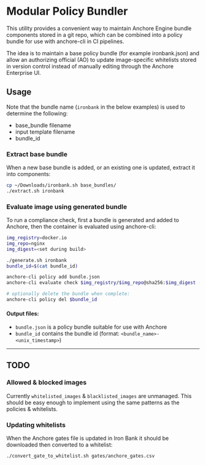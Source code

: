 # Modular Policy Bundler

This utility provides a convenient way to maintain Anchore Engine bundle components stored in a git repo, which can be combined into a policy bundle for use with anchore-cli in CI pipelines.

The idea is to maintain a base policy bundle (for example ironbank.json) and allow an authorizing official (AO) to update image-specific whitelists stored in version control instead of manually editing through the Anchore Enterprise UI.

## Usage

Note that the bundle name (`ironbank` in the below examples) is used to determine the following:
  - base_bundle filename
  - input template filename
  - bundle_id

### Extract base bundle

When a new base bundle is added, or an existing one is updated, extract it into components:
``` bash
cp ~/Downloads/ironbank.sh base_bundles/
./extract.sh ironbank
```

### Evaluate image using generated bundle

To run a compliance check, first a bundle is generated and added to Anchore, then the container is evaluated using anchore-cli:
``` bash
img_registry=docker.io
img_repo=nginx
img_digest=<set during build>

./generate.sh ironbank
bundle_id=$(cat bundle_id)

anchore-cli policy add bundle.json
anchore-cli evaluate check $img_registry/$img_repo@sha256:$img_digest --detail --policy $bundle_id

# optionally delete the bundle when complete:
anchore-cli policy del $bundle_id
```

#### Output files:
  - `bundle.json` is a policy bundle suitable for use with Anchore
  - `bundle_id` contains the bundle id (format: `<bundle_name>-<unix_timestamp>`)

---

## TODO

### Allowed & blocked images
Currently `whitelisted_images` & `blacklisted_images` are unmanaged. This should be easy enough to implement using the same patterns as the policies & whitelists.

### Updating whitelists

When the Anchore gates file is updated in Iron Bank it should be downloaded then converted to a whitelist:
``` bash
./convert_gate_to_whitelist.sh gates/anchore_gates.csv
```

